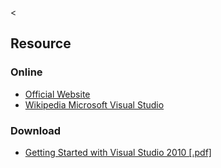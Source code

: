 &lt;

Resource
--------

### Online

-   [Official Website](http://www.microsoft.com/visualstudio)
-   [Wikipedia Microsoft Visual Studio](http://en.wikipedia.org/wiki/Microsoft_Visual_Studio)

### Download

-   [Getting Started with Visual Studio 2010 \[.pdf\]](http://refcardz.dzone.com/refcardz/getting-started-visual-studio)
